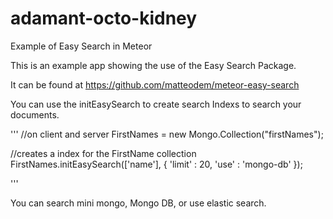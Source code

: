 # adamant-octo-kidney
Example of Easy Search in Meteor

This is an example app showing the use of the Easy Search Package.

It can be found at https://github.com/matteodem/meteor-easy-search

You can use the initEasySearch to create search Indexs to search your documents.


'''
//on client and server
FirstNames = new Mongo.Collection("firstNames");

//creates a index for the FirstName collection
FirstNames.initEasySearch(['name'], {
    'limit' : 20,
    'use' : 'mongo-db'
});

'''

You can search mini mongo, Mongo DB, or use elastic search.
